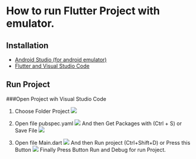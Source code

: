 # How to run Flutter Project with emulator.

## Installation

 * [Android Studio (for android emulator)](https://docs.google.com/document/d/1_qzvUiRP5RKs-x7aZD4HdIdvmSSr589itzM4qHf9wa8/edit)
 * [Flutter and Visual Studio Code](https://docs.google.com/document/d/1Fad3Vk2Yk8l7BGbnoqSXMSDvmHTdKolhWfaZkmRB9_Y/edit)
 
## Run Project

###Open Project wih Visual Studio Code

 1. Choose Folder Project
 ![](https://s3-ap-southeast-1.amazonaws.com/img-in-th/c495e55c97d565c8fda16ba2d9cdf1b5.png)
 
 2. Open file pubspec.yaml
 ![](https://s3-ap-southeast-1.amazonaws.com/img-in-th/910c65038744f9da4dee7262987d115b.png)
 And then Get Packages with (Ctrl + S) or Save File
 ![](https://s3-ap-southeast-1.amazonaws.com/img-in-th/703a14b67d617f0e12226ef5d988ca73.png)
 
3. Open file Main.dart
![](https://s3-ap-southeast-1.amazonaws.com/img-in-th/ad98b48c6bc6c6c948e78950af62e329.png)
And then Run project (Ctrl+Shift+D) or Press this Button
![](https://s3-ap-southeast-1.amazonaws.com/img-in-th/f4966b27a409c291ed764dc50740f325.png)
Finally Press Button Run and Debug for run Project.
